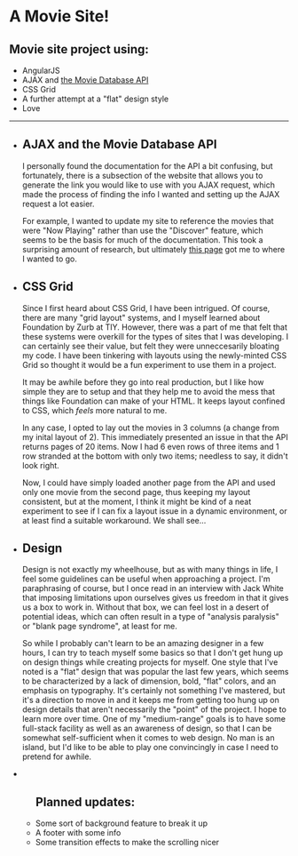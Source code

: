 # A Movie Site!
<h2>Movie site project using:</h2>
<ul>
<li>AngularJS</li>
<li>AJAX and <a href="https://www.themoviedb.org/" target="#">the Movie Database API</a></li>
<li>CSS Grid</li>
<li>A further attempt at a "flat" design style</li>
<li>Love</li>
</ul>
<hr>
<ul>
<li><h2>AJAX and the Movie Database API</h2>
<p>I personally found the documentation for the API a bit confusing, but fortunately, there is a subsection of the website that allows you to generate the link you would like to use with you AJAX request, which made the process of finding the info I wanted and setting up the AJAX request a lot easier.</p>
<p>For example, I wanted to update my site to reference the movies that were "Now Playing" rather than use the "Discover" feature, which seems to be the basis for much of the documentation. This took a surprising amount of research, but ultimately <a href='https://developers.themoviedb.org/3/movies/get-now-playing'>this page</a> got me to where I wanted to go.</p></li>
<li><h2>CSS Grid</h2>
<p>Since I first heard about CSS Grid, I have been intrigued. Of course, there are many "grid layout" systems, and I myself learned about Foundation by Zurb at TIY. However, there was a part of me that felt that these systems were overkill for the types of sites that I was developing. I can certainly see their value, but felt they were unneccesarily bloating my code. I have been tinkering with layouts using the newly-minted CSS Grid so thought it would be a fun experiment to use them in a project.</p>
<p>It may be awhile before they go into real production, but I like how simple they are to setup and that they help me to avoid the mess that things like Foundation can make of your HTML. It keeps layout confined to CSS, which <em>feels</em> more natural to me.</p>
<p>In any case, I opted to lay out the movies in 3 columns (a change from my inital layout of 2). This immediately presented an issue in that the API returns pages of 20 items. Now I had 6 even rows of three items and 1 row stranded at the bottom with only two items; needless to say, it didn't look right.</p>
<p>Now, I could have simply loaded another page from the API and used only one movie from the second page, thus keeping my layout consistent, but at the moment, I think it might be kind of a neat experiment to see if I can fix a layout issue in a dynamic environment, or at least find a suitable workaround. We shall see...</p></li>
<li><h2>Design</h2>
<p>Design is not exactly my wheelhouse, but as with many things in life, I feel some guidelines can be useful when approaching a project. I'm paraphrasing of course, but I once read in an interview with Jack White that imposing limitations upon ourselves gives us freedom in that it gives us a box to work in. Without that box, we can feel lost in a desert of potential ideas, which can often result in a type of "analysis paralysis" or "blank page syndrome", at least for me.</p>
<p>So while I probably can't learn to be an amazing designer in a few hours, I can try to teach myself some basics so that I don't get hung up on design things while creating projects for myself. One style that I've noted is a "flat" design that was popular the last few years, which seems to be characterized by a lack of dimension, bold, "flat" colors, and an emphasis on typography. It's certainly not something I've mastered, but it's a direction to move in and it keeps me from getting too hung up on design details that aren't necessarily the "point" of the project. I hope to learn more over time. One of my "medium-range" goals is to have some full-stack facility as well as an awareness of design, so that I can be somewhat self-sufficient when it comes to web design. No man is an island, but I'd like to be able to play one convincingly in case I need to pretend for awhile.</p></li>
<li><ul><h2>Planned updates: </h2>
<li>Some sort of background feature to break it up</li>
<li>A footer with some info</li>
<li>Some transition effects to make the scrolling nicer</li>
</ul>
</li>
</ul>